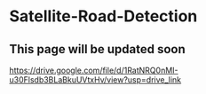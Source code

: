# Satellite-Road-Detection
## This page will be updated soon
https://drive.google.com/file/d/1RatNRQ0nMI-u30Flsdb3BLaBkuUVtxHv/view?usp=drive_link
